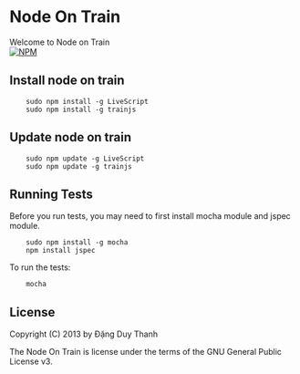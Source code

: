 # Node On Train
Welcome to Node on Train  
[![NPM](https://nodei.co/npm/trainjs.png)](https://nodei.co/npm/trainjs/)

## Install node on train
```shell
	sudo npm install -g LiveScript
	sudo npm install -g trainjs
```

## Update node on train
```shell
	sudo npm update -g LiveScript
	sudo npm update -g trainjs
```

## Running Tests
Before you run tests, you may need to first install mocha module and jspec module.
```shell
	sudo npm install -g mocha
	npm install jspec
```
To run the tests:
```shell
	mocha
```

## License
Copyright (C) 2013 by Đặng Duy Thanh

The Node On Train is license under the terms of the GNU General Public License v3.
